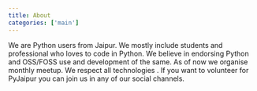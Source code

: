 ```yaml
---
title: About
categories: ['main']
---
```


We are Python users from Jaipur. We mostly include students and professional who loves to code in Python. We believe in endorsing Python and OSS/FOSS use and development of the same. As of now we organise monthly meetup. We respect all technologies . If you want to volunteer for PyJaipur you can join us in any of our social channels.
